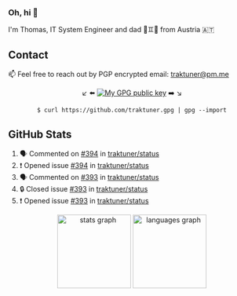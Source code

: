 ### Oh, hi 👋

I'm Thomas, IT System Engineer and dad 👶♊️👶 from Austria 🇦🇹

<!--
**traktuner/traktuner** is a ✨ _special_ ✨ repository because its `README.md` (this file) appears on your GitHub profile.

Here are some ideas to get you started:

- 🔭 I’m currently working on ...
- 🌱 I’m currently learning ...
- 👯 I’m looking to collaborate on ...
- 🤔 I’m looking for help with ...
- 💬 Ask me about ...
- 📫 How to reach me: ...
- 😄 Pronouns: ...
- ⚡ Fun fact: ...
-->

## Contact
📫 Feel free to reach out by PGP encrypted email:
traktuner@pm.me

<div align="center" markdown="1">

↙️ ⬅️ [![My GPG public key](https://img.shields.io/badge/PGP%20public%20key-6D4AFF?style=for-the-badge)](https://github.com/traktuner.gpg) ➡️ ↘️

```shell
$ curl https://github.com/traktuner.gpg | gpg --import
```

</div>

## GitHub Stats
<!--START_SECTION:activity-->
1. 🗣 Commented on [#394](https://github.com/traktuner/status/issues/394#issuecomment-2213017414) in [traktuner/status](https://github.com/traktuner/status)
2. ❗ Opened issue [#394](https://github.com/traktuner/status/issues/394) in [traktuner/status](https://github.com/traktuner/status)
3. 🗣 Commented on [#393](https://github.com/traktuner/status/issues/393#issuecomment-2212952670) in [traktuner/status](https://github.com/traktuner/status)
4. 🔒 Closed issue [#393](https://github.com/traktuner/status/issues/393) in [traktuner/status](https://github.com/traktuner/status)
5. ❗ Opened issue [#393](https://github.com/traktuner/status/issues/393) in [traktuner/status](https://github.com/traktuner/status)
<!--END_SECTION:activity-->

<div align="center">
  <img src="https://github-readme-stats.vercel.app/api?username=traktuner&hide_title=false&hide_rank=false&show_icons=true&include_all_commits=true&count_private=true&disable_animations=false&theme=dracula&locale=en&hide_border=false&order=1" height="150" alt="stats graph"  />
  <img src="https://github-readme-stats.vercel.app/api/top-langs?username=traktuner&locale=en&hide_title=false&layout=compact&card_width=320&langs_count=5&theme=dracula&hide_border=false&order=2" height="150" alt="languages graph"  />
</div>
